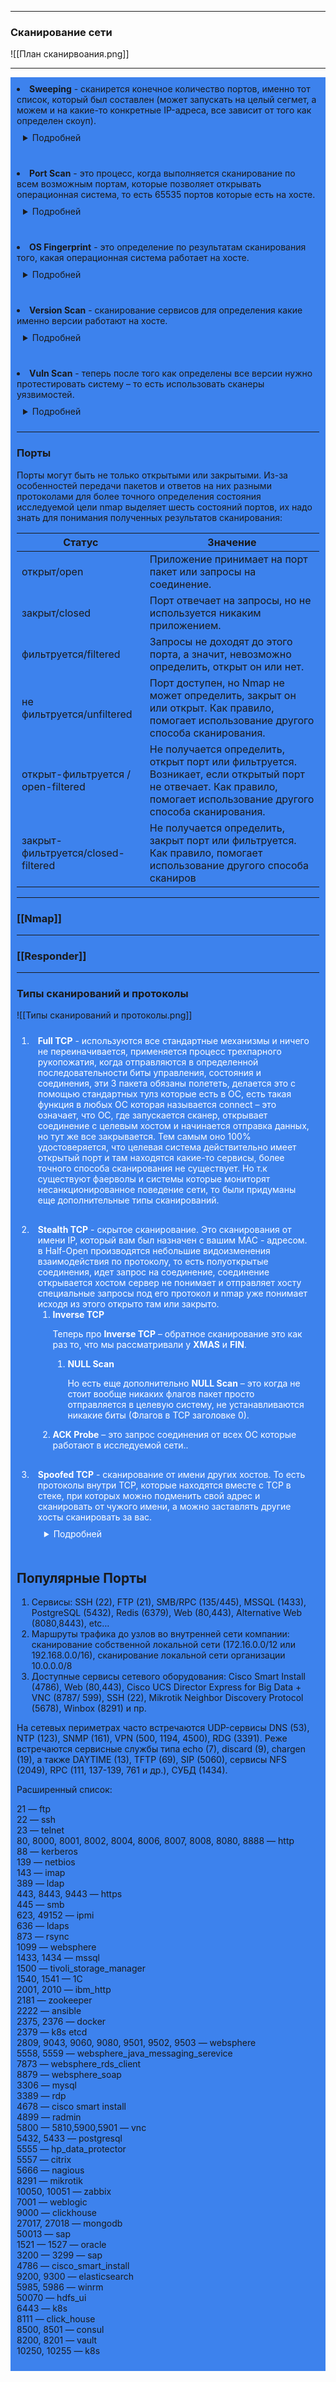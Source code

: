 ***
### Сканирование сети
![[План сканирвоания.png]]
***
<div style="background-color: 3d82ed ">
<li style="padding:10px"><b>Sweeping</b> - сканирется конечное количество портов, именно тот список, который был составлен (может запускать на целый сегмет, а можем и на какие-то конкретные IP-адреса, все зависит от того как определен скоуп).

<details style="background-color: 3d82ed; padding:10px">
    <summary style="cursor: pointer">Подробней</summary>
        Это означает, что на каждый ip будет отправлено только фиксированное количество запросов на конкретный порт, то есть не будут просмотрены все 65к портов на открытость/закрытость, на работу каких-то отдельных сервисов на хосте, все это будет просто отправлено в единичном формате.
</details>
<div style="background-color: 3d82ed; margin-top: 10 ">
<li style="padding:10px"><b>Port Scan</b> - это процесс, когда выполняется сканирование по всем возможным портам, которые позволяет открывать операционная система, то есть 65535 портов которые есть на хосте.
<details style="background-color: 3d82ed; padding:10px">
		<summary style="cursor: pointer">Подробней</summary>
    Все 65535 портов сканируются последовательно или с какой-то закономерностью чтобы покрыть весь этот диапазон -> такое сканирование производится намного дольше, это сканирование применяется тогда, когда есть уверенность, что на хосте могут быть открытые порты, но <b>нет никакой информации о текущей базовой системе исследования, нет понимания того какие сервисы там могут быть развёрнуты</b>, только тогда проводится такой тип сканирования, там необходимо сделать определенные допущения: все это будет растягивать время и только отодвигать процесс создания репорта, то есть оттягивать то ради чего все это и затевалось.
</details >

<div style="background-color: 3d82ed; margin-top: 10 ">
<li style="padding:10px"><b>OS Fingerprint</b> - это определение по результатам сканирования того, какая операционная система работает на хосте.
<details style="background-color: 3d82ed; padding:10px">
    <summary style="cursor: pointer">Подробней</summary>
        Иногда для оптимизации применяют различные методики - по известным портам отправляются сообщения, эти сообщения обрабатываются хостом и на основании ответов делается вывод - стоит какая-то операционная система. Тут же отправка сообщений, которые точно выведут предсказуемое поведение операционной системы у того или иного хоста, после этого все это записывается и дальше идут обработки всех данных которые были получены на предыдущих шагах. После того как выясняется какая стоит ОС мы переходим к Version Scan.
</details>

<div style="background-color: 3d82ed; margin-top: 10 ">
<li style="padding:10px"><b>Version Scan</b> - сканирование сервисов для определения какие именно версии работают на хосте.
<details style="background-color: 3d82ed; padding:10px">
    <summary  style="cursor: pointer">Подробней</summary>
        Это очень важно, т.к чаще всего найденные уязвимости относятся именно к версиям программы, операционной системы и т.д. -> это все в дальнейшем и влияет на поиск самих уязвимостей. Это нужно автоматизировать, как-то упростить, что нужно просить у огромной системы.
</details>

<div style="background-color: 3d82ed; margin-top: 10 ">
<li style="padding:10px"><b>Vuln Scan</b> - теперь после того как определены все версии нужно протестировать систему – то есть использовать сканеры уязвимостей.
<details style="background-color: 3d82ed; padding:10px">
    <summary  style="cursor: pointer">Подробней</summary>
        Сканеры уязвимостей рассматриваются как отдельные продукты, но так как мы рассматриваем nmap, будем говорить о нем больше всех, у него есть возможность проверить эти самые уязвимости. Сканеры знают какие данные нужно отправить приложению или ОС чтобы она ответила как уязвимая система. Это прописывается в отдельные скрипты или БД, которая содержится, например, в nmap и дальше анализируется и, если система уязвима, значит ей можно дальше воспользоваться.
</details>

***
### **Порты**

Порты могут быть не только открытыми или закрытыми. Из-за особенностей передачи пакетов и ответов на них разными протоколами для более точного определения состояния исследуемой цели nmap выделяет шесть состояний портов, их надо знать для понимания полученных результатов сканирования:

|Статус|Значение|
|---|---|
|открыт/open|Приложение принимает на порт пакет или запросы на соединение.|
|закрыт/closed|Порт отвечает на запросы, но не используется никаким приложением.|
|фильтруется/filtered|Запросы не доходят до этого порта, а значит, невозможно определить, открыт он или нет.|
|не фильтруется/unfiltered|Порт доступен, но Nmap не может определить, закрыт он или открыт. Как правило, помогает использование другого способа сканирования.|
|открыт-фильтруется / open-filtered|Не получается определить, открыт порт или фильтруется. Возникает, если открытый порт не отвечает. Как правило, помогает использование другого способа сканирования.|
|закрыт-фильтруется/closed-filtered|Не получается определить, закрыт порт или фильтруется. Как правило, помогает использование другого способа сканиров|
***
### [[Nmap]]
***
### [[Responder]]
***
### Типы сканирований и протоколы
![[Типы сканирований и протоколы.png]]
<ol style=" margin-top: 10; color: #fff">
	<li style="padding:10px; background-color: 3d82ed;"><b>Full TCP</b> - используются все стандартные механизмы и ничего не переиначивается, применяется процесс трехпарного рукопожатия, когда отправляются в определенной последовательности биты управления, состояния и соединения, эти 3 пакета обязаны полететь, делается это с помощью стандартных тулз которые есть в ОС, есть такая функция в любых ОС которая называется connect – это означает, что ОС, где запускается сканер, открывает соединение с целевым хостом и начинается отправка данных, но тут же все закрывается. Тем самым оно 100% удостоверяется, что целевая система действительно имеет открытый порт и там находятся какие-то сервисы, более точного способа сканирования не существует. Но т.к существуют фаерволы и системы которые мониторят несанкционированное поведение сети, то были придуманы еще дополнительные типы сканирований.
	<li style="padding:10px; margin-top: 10; background-color: 3d82ed;"><b>Stealth TCP</b> - скрытое сканирование. Это сканирования от имени IP, который вам был назначен с вашим MAC - адресом. в Half-Open производятся небольшие видоизменения взаимодействия по протоколу, то есть полуоткрытые соединения, идет запрос на соединение, соединение открывается хостом сервер не понимает и отправляет хосту специальные запросы под его протокол и nmap уже понимает исходя из этого открыто там или закрыто.
	<ol>
		<li> <b>Inverse TCP</b>
			<p>Теперь про <b>Inverse TCP</b> – обратное сканирование это как раз то, что мы рассматривали у <b>XMAS</b> и <b>FIN</b>.
		</li>
			<ol>
				<li> <b>NULL Scan</b>
					<p>Но есть еще дополнительно <b>NULL Scan</b> – это когда не стоит вообще никаких флагов пакет просто отправляется в целевую систему, не устанавливаются никакие биты (Флагов в TCP заголовке 0).
				</li>
			</ol>
		<li> <b>ACK Probe</b> – это запрос соединения от всех ОС которые работают в исследуемой сети..
		</li>
	</ol>
	<li style="padding:10px; margin-top: 10; background-color: 3d82ed;"><b>Spoofed TCP</b> - сканирование от имени других хостов. То есть протоколы внутри TCP,
	которые находятся вместе с TCP в стеке, при которых можно подменить свой адрес и сканировать от чужого имени, а можно заставлять другие хосты сканировать за вас.
	<details style="background-color: 3d82ed; padding:10px">
	    <summary  style="cursor: pointer">Подробней</summary>
	        Единственный поддерживаемый nmap способ, когда может быть проведено сканирование другими IP-адресами – IDLE Scan (сканирование при помощи зомби) – это тот тип сканирование, при котором ваша машина, с которой вы запускаете скан не работает на прямую с тем хостом который имеет сервис, который вы хотите изучить. То есть вы отправляете третьему компьютеру несколько пакетов, и он от своего имени обращается к сервису.
	</details>
</ol>

## Популярные Порты
1. Сервисы: SSH (22), FTP (21), SMB/RPC (135/445), MSSQL (1433), PostgreSQL (5432), Redis (6379), Web (80,443), Alternative Web (8080,8443), etc…
2. Маршруты трафика до узлов во внутренней сети компании: сканирование собственной локальной сети (172.16.0.0/12 или 192.168.0.0/16), сканирование локальной сети организации 10.0.0.0/8
3. Доступные сервисы сетевого оборудования: Cisco Smart Install (4786), Web (80,443), Cisco UCS Director Express for Big Data + VNC (8787/ 599), SSH (22), Mikrotik Neighbor Discovery Protocol (5678), Winbox (8291) и пр.

На сетевых периметрах часто встречаются UDP-сервисы DNS (53), NTP (123), SNMP (161), VPN (500, 1194, 4500), RDG (3391). Реже встречаются сервисные службы типа echo (7), discard (9), chargen (19), а также DAYTIME (13), TFTP (69), SIP (5060), сервисы NFS (2049), RPC (111, 137-139, 761 и др.), СУБД (1434).  
  
Расширенный список:  
  
21 — ftp  
22 — ssh  
23 — telnet  
80, 8000, 8001, 8002, 8004, 8006, 8007, 8008, 8080, 8888 — http  
88 — kerberos  
139 — netbios  
143 — imap  
389 — ldap  
443, 8443, 9443 — https  
445 — smb  
623, 49152 — ipmi  
636 — ldaps  
873 — rsync  
1099 — websphere  
1433, 1434 — mssql  
1500 — tivoli_storage_manager  
1540, 1541 — 1С  
2001, 2010 — ibm_http  
2181 — zookeeper  
2222 — ansible  
2375, 2376 — docker  
2379 — k8s etcd  
2809, 9043, 9060, 9080, 9501, 9502, 9503 — websphere  
5558, 5559 — websphere_java_messaging_serevice  
7873 — websphere_rds_client  
8879 — websphere_soap  
3306 — mysql  
3389 — rdp  
4678 — cisco smart install  
4899 — radmin  
5800 — 5810,5900,5901 — vnc  
5432, 5433 — postgresql  
5555 — hp_data_protector  
5557 — citrix  
5666 — nagious  
8291 — mikrotik  
10050, 10051 — zabbix  
7001 — weblogic  
9000 — clickhouse  
27017, 27018 — mongodb  
50013 — sap  
1521 — 1527 — oracle  
3200 — 3299 — sap  
4786 — cisco_smart_install  
9200, 9300 — elasticsearch  
5985, 5986 — winrm  
50070 — hdfs_ui  
6443 — k8s  
8111 — click_house  
8500, 8501 — consul  
8200, 8201 — vault  
10250, 10255 — k8s